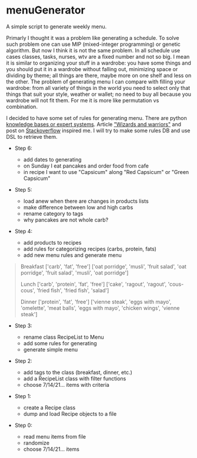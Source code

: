 # menuGenerator
A simple script to generate weekly menu.

Primarly I thought it was a problem like generating a schedule. To solve such problem one can use MIP (mixed-integer programming) or genetic algorithm. But now I think it is not the same problem. In all schedule use cases classes, tasks, nurses, wtv are a fixed number and not so big. I mean it is similar to organizing your stuff in a wardrobe: you have some things and you should put it in a wardrobe without falling out, minimizing space or dividing by theme; all things are there, maybe more on one shelf and less on the other. The problem of generating menu I can compare with filling your wardrobe: from all variety of things in the world you need to select only that things that suit your style, weather or wallet; no need to buy all because you wardrobe will not fit them. For me it is more like permutation vs combination.

I decided to have some set of rules for generating menu. There are python [knowledge bases or expert systems](https://stackoverflow.com/questions/53421492/python-rule-based-engine). Article ["Wizards and warriors"](https://ericlippert.com/2015/04/27/wizards-and-warriors-part-one/) and post on [Stackoverflow](https://stackoverflow.com/questions/55226942/python-how-to-to-make-set-of-rules-for-each-class-in-a-game) inspired me. I will try to make some rules DB and use DSL to retrieve them.

- Step 6:
  - add dates to generating
  - on Sunday I eat pancakes and order food from cafe
  - in recipe I want to use "Capsicum" along "Red Capsicum" or "Green Capsicum"
- Step 5:
  - load anew when there are changes in products lists
  - make difference between low and high carbs
  - rename category to tags
  - why pancakes are not whole carb?

- Step 4:
  - add products to recipes
  - add rules for categorizing recipes (carbs, protein, fats)
  - add new menu rules and generate menu
> Breakfast
> ['carb', 'fat', 'free']
> ['oat porridge', 'musli', 'fruit salad', 'oat porridge', 'fruit salad', 'musli', 'oat porridge']
> 
> Lunch
> ['carb', 'protein', 'fat', 'free']
> ['cake', 'ragout', 'ragout', 'cous-cous', 'fried fish', 'fried fish', 'salad']
> 
> Dinner
> ['protein', 'fat', 'free']
> ['vienne steak', 'eggs with mayo', 'omelette', 'meat balls', 'eggs with mayo', 'chicken wings', 'vienne steak']

- Step 3:
  - rename class RecipeList to Menu
  - add some rules for generating
  - generate simple menu

- Step 2:
  - add tags to the class (breakfast, dinner, etc.)
  - add a RecipeList class with filter functions
  - choose 7/14/21... items with criteria

- Step 1:
  - create a Recipe class
  - dump and load Recipe objects to a file

- Step 0:
  - read menu items from file
  - randomize
  - choose 7/14/21... items
